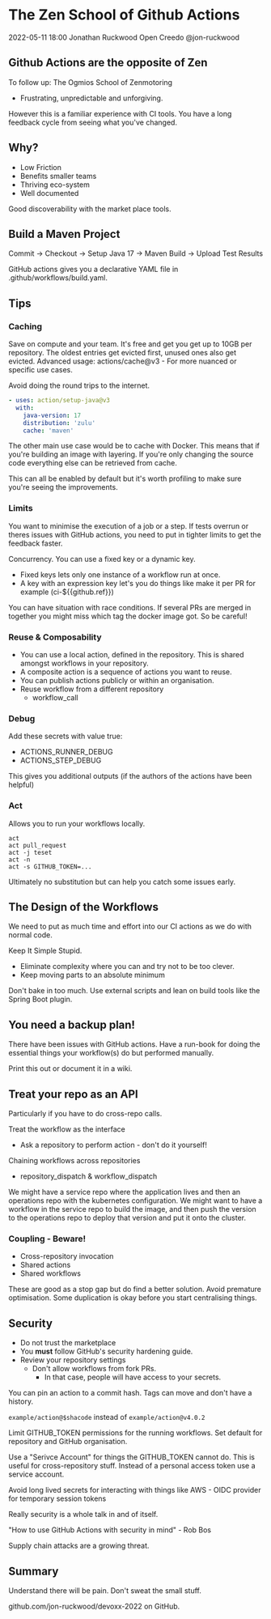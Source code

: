 # The Zen School of Github Actions

2022-05-11 18:00
Jonathan Ruckwood
Open Creedo
@jon-ruckwood

## Github Actions are the opposite of Zen

To follow up: The Ogmios School of Zenmotoring

- Frustrating, unpredictable and unforgiving.

However this is a familiar experience with CI tools. You have a long feedback cycle from seeing what you've changed.

## Why?

- Low Friction
- Benefits smaller teams
- Thriving eco-system
- Well documented

Good discoverability with the market place tools.

## Build a Maven Project

Commit -> Checkout -> Setup Java 17 -> Maven Build -> Upload Test Results

GitHub actions gives you a declarative YAML file in .github/workflows/build.yaml.

## Tips

### Caching

Save on compute and your team. It's free and get you get up to 10GB per repository.
The oldest entries get evicted first, unused ones also get evicted.
Advanced usage: actions/cache@v3
    - For more nuanced or specific use cases.

Avoid doing the round trips to the internet.

```yaml
- uses: action/setup-java@v3
  with:
    java-version: 17
    distribution: 'zulu'
    cache: 'maven'
```

The other main use case would be to cache with Docker. This means that if you're building an image with layering. If you're only changing the source code everything else can be retrieved from cache.

This can all be enabled by default but it's worth profiling to make sure you're seeing the improvements.

### Limits

You want to minimise the execution of a job or a step. If tests overrun or theres issues with GitHub actions, you need to put in tighter limits to get the feedback faster.

Concurrency. You can use a fixed key or a dynamic key.

- Fixed keys lets only one instance of a workflow run at once.
- A key with an expression key let's you do things like make it per PR for example (ci-${{github.ref}})

You can have situation with race conditions. If several PRs are merged in together you might miss which tag the docker image got. So be careful!

### Reuse & Composability

- You can use a local action, defined in the repository. This is shared amongst workflows in your repository.
- A composite action is a sequence of actions you want to reuse.
- You can publish actions publicly or within an organisation.
- Reuse workflow from a different repository
    - workflow_call

### Debug

Add these secrets with value true:

- ACTIONS_RUNNER_DEBUG
- ACTIONS_STEP_DEBUG

This gives you additional outputs (if the authors of the actions have been helpful)

### Act

Allows you to run your workflows locally.

```
act 
act pull_request
act -j teset
act -n
act -s GITHUB_TOKEN=...
```

Ultimately no substitution but can help you catch some issues early.

## The Design of the Workflows

We need to put as much time and effort into our CI actions as we do with normal code.

Keep It Simple Stupid.

- Eliminate complexity where you can and try not to be too clever.
- Keep moving parts to an absolute minimum

Don't bake in too much. Use external scripts and lean on build tools like the Spring Boot plugin.

## You need a backup plan!

There have been issues with GitHub actions. Have a run-book for doing the essential things your workflow(s) do but performed manually.

Print this out or document it in a wiki.

## Treat your repo as an API

Particularly if you have to do cross-repo calls.

Treat the workflow as the interface

- Ask a repository to perform action - don't do it yourself!

Chaining workflows across repositories

- repository_dispatch & workflow_dispatch

We might have a service repo where the application lives and then an operations repo with the kubernetes configuration. We might want to have a workflow in the service repo to build the image, and then push the version to the operations repo to deploy that version and put it onto the cluster.

### Coupling - Beware!

- Cross-repository invocation
- Shared actions
- Shared workflows

These are good as a stop gap but do find a better solution. Avoid premature optimisation. Some duplication is okay before you start centralising things.

## Security

- Do not trust the marketplace
- You **must** follow GitHub's security hardening guide.
- Review your repository settings
    - Don't allow workflows from fork PRs.
        - In that case, people will have access to your secrets.

You can pin an action to a commit hash. Tags can move and don't have a history.

`example/action@$shacode` instead of `example/action@v4.0.2`

Limit GITHUB_TOKEN permissions for the running workflows. Set default for repository and GitHub organisation.

Use a "Serivce Account" for things the GITHUB_TOKEN cannot do. This is useful for cross-repository stuff. Instead of a personal access token use a service account.

Avoid long lived secrets for interacting with things like AWS
    - OIDC provider for temporary session tokens

Really security is a whole talk in and of itself.

"How to use GitHub Actions with security in mind" - Rob Bos

Supply chain attacks are a growing threat.

## Summary

Understand there will be pain.
Don't sweat the small stuff.

github.com/jon-ruckwood/devoxx-2022 on GitHub.

